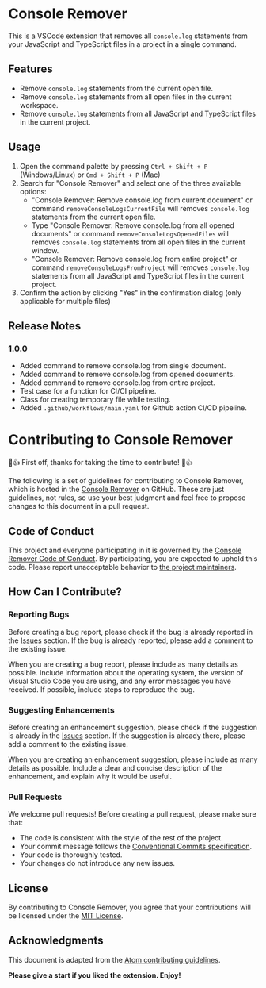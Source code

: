 # Console Remover

This is a VSCode extension that removes all `console.log` statements from your JavaScript and TypeScript files in a project in a single command.

## Features

- Remove `console.log` statements from the current open file.
- Remove `console.log` statements from all open files in the current workspace.
- Remove `console.log` statements from all JavaScript and TypeScript files in the current project.

## Usage

1. Open the command palette by pressing `Ctrl + Shift + P` (Windows/Linux) or `Cmd + Shift + P` (Mac)
2. Search for "Console Remover" and select one of the three available options:
   - "Console Remover: Remove console.log from current document" or command `removeConsoleLogsCurrentFile` will removes `console.log` statements from the current open file.
   - Type "Console Remover: Remove console.log from all opened documents" or command `removeConsoleLogsOpenedFiles` will removes `console.log` statements from all open files in the current window.
   - "Console Remover: Remove console.log from entire project" or command `removeConsoleLogsFromProject` will removes `console.log` statements from all JavaScript and TypeScript files in the current project.
3. Confirm the action by clicking "Yes" in the confirmation dialog (only applicable for multiple files)

## Release Notes

### 1.0.0

- Added command to remove console.log from single document.
- Added command to remove console.log from opened documents.
- Added command to remove console.log from entire project.
- Test case for a function for CI/CI pipeline.
- Class for creating temporary file while testing.
- Added `.github/workflows/main.yaml` for Github action CI/CD pipeline. 


# Contributing to Console Remover

🎉👍 First off, thanks for taking the time to contribute! 🎉👍

The following is a set of guidelines for contributing to Console Remover, which is hosted in the [Console Remover](https://github.com/neerajkumar161/console-remover) on GitHub. These are just guidelines, not rules, so use your best judgment and feel free to propose changes to this document in a pull request.

## Code of Conduct

This project and everyone participating in it is governed by the [Console Remover Code of Conduct](CODE_OF_CONDUCT.md). By participating, you are expected to uphold this code. Please report unacceptable behavior to [the project maintainers](mailto:maintainers@ennkay161@gmail.com).

## How Can I Contribute?

### Reporting Bugs

Before creating a bug report, please check if the bug is already reported in the [Issues](https://github.com/neerajkumar161/console-remover/issues) section. If the bug is already reported, please add a comment to the existing issue.

When you are creating a bug report, please include as many details as possible. Include information about the operating system, the version of Visual Studio Code you are using, and any error messages you have received. If possible, include steps to reproduce the bug.

### Suggesting Enhancements

Before creating an enhancement suggestion, please check if the suggestion is already in the [Issues](https://github.com/neerajkumar161/console-remover/issues) section. If the suggestion is already there, please add a comment to the existing issue.

When you are creating an enhancement suggestion, please include as many details as possible. Include a clear and concise description of the enhancement, and explain why it would be useful.

### Pull Requests

We welcome pull requests! Before creating a pull request, please make sure that:

- The code is consistent with the style of the rest of the project.
- Your commit message follows the [Conventional Commits specification](https://www.conventionalcommits.org/).
- Your code is thoroughly tested.
- Your changes do not introduce any new issues.

## License

By contributing to Console Remover, you agree that your contributions will be licensed under the [MIT License](LICENSE).

## Acknowledgments

This document is adapted from the [Atom contributing guidelines](https://github.com/atom/atom/blob/master/CONTRIBUTING.md).

**Please give a start if you liked the extension. Enjoy!**
